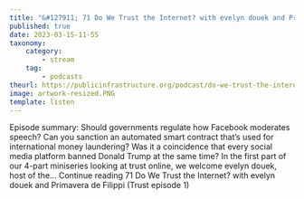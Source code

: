 ```yaml
---
title: "&#127911; 71 Do We Trust the Internet? with evelyn douek and Primavera de Filippi (Trust episode 1)"
published: true
date: 2023-03-15-11-55
taxonomy:
    category:
        - stream
    tag:
        - podcasts
theurl: https://publicinfrastructure.org/podcast/do-we-trust-the-internet-with-evelyn-douek-and-primavera-de-filippi-trust-episode-1/
image: artwork-resized.PNG
template: listen
---
```


Episode summary: Should governments regulate how Facebook moderates speech? Can you sanction an automated smart contract that&rsquo;s used for international money laundering? Was it a coincidence that every social media platform banned Donald Trump at the same time? In the first part of our 4-part miniseries looking at trust online, we welcome evelyn douek, host of the&hellip; Continue reading 71 Do We Trust the Internet? with evelyn douek and Primavera de Filippi (Trust episode 1)
